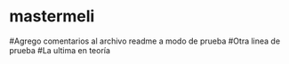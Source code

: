 # mastermeli

#Agrego comentarios al archivo readme a modo de prueba
#Otra linea de prueba
#La ultima en teoría
